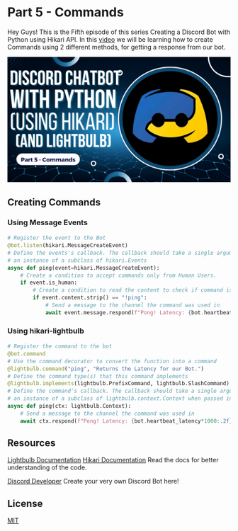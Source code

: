 # Part 5 - Commands

Hey Guys! This is the Fifth episode of this series Creating a Discord Bot with Python using Hikari API. In this [video](https://youtu.be/jlhZXFfS40s) 
we will be learning how to create Commands using 2 different methods, for getting a response from our bot.


[![Thumbnail](Thumbnail.png)](https://youtu.be/jlhZXFfS40s)

## Creating Commands

### Using Message Events

```python
# Register the event to the Bot
@bot.listen(hikari.MessageCreateEvent)
# Define the events's callback. The callback should take a single argument which will be
# an instance of a subclass of hikari.Events
async def ping(event=hikari.MessageCreateEvent):
    # Create a condition to accept commands only from Human Users.
    if event.is_human:
        # Create a condition to read the content to check if command is called
        if event.content.strip() == "!ping":
            # Send a message to the channel the command was used in
            await event.message.respond(f"Pong! Latency: {bot.heartbeat_latency*1000:.2f}ms")

```

### Using hikari-lightbulb

```python
# Register the command to the bot
@bot.command
# Use the command decorator to convert the function into a command
@lightbulb.command("ping", "Returns the Latency for our Bot.")
# Define the command type(s) that this command implements
@lightbulb.implements(lightbulb.PrefixCommand, lightbulb.SlashCommand)
# Define the command's callback. The callback should take a single argument which will be
# an instance of a subclass of lightbulb.context.Context when passed in
async def ping(ctx: lightbulb.Context):
    # Send a message to the channel the command was used in
    await ctx.respond(f"Pong! Latency: {bot.heartbeat_latency*1000:.2f}ms")
```

## Resources

[Lightbulb Documentation](https://hikari-lightbulb.readthedocs.io/en/latest/)
[Hikari Documentation](https://www.hikari-py.dev/hikari)
Read the docs for better understanding of the code.

[Discord Developer](https://discord.com/developers/applications)
Create your very own Discord Bot here!

## License

[MIT](https://github.com/kshgr/Discord-Bot-with-Python-using-Hikari/blob/main/LICENSE)
